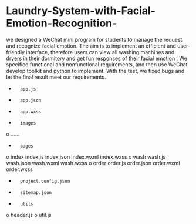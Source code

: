 # Laundry-System-with-Facial-Emotion-Recognition-
we designed a WeChat mini program for students to manage the request and recognize facial emotion. The aim is to implement an efficient and user-friendly interface, therefore users can view all washing machines and dryers in their dormitory and get fun responses of their facial emotion . We specified functional and nonfunctional requirements, and then use WeChat develop toolkit and python to implement.  With the test, we fixed bugs and let the final result meet our requirements.

-   	app.js
-   	app.json
-   	app.wxss
-   	images
o   ……
-   	pages
o   index
index.js
index.json
index.wxml
index.wxss
o   wash
wash.js
wash.json
wash.wxml
wash.wxss
o   order
order.js
order.json
order.wxml
order.wxss
-   	project.config.json
-   	sitemap.json
-   	utils
o   header.js
o   util.js
